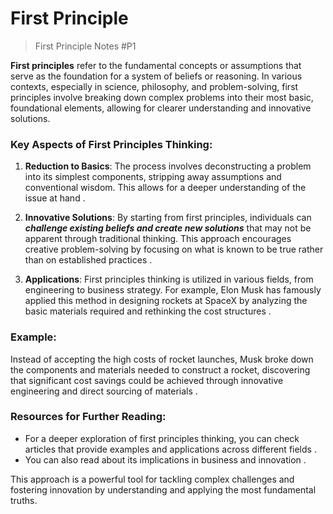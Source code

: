 # First Principle 

> First Principle Notes #P1

**First principles** refer to the fundamental concepts or assumptions that serve as the foundation for a system of beliefs or reasoning. In various contexts, especially in science, philosophy, and problem-solving, first principles involve breaking down complex problems into their most basic, foundational elements, allowing for clearer understanding and innovative solutions.

### Key Aspects of First Principles Thinking:

1. **Reduction to Basics**: The process involves deconstructing a problem into its simplest components, stripping away assumptions and conventional wisdom. This allows for a deeper understanding of the issue at hand  .

2. **Innovative Solutions**: By starting from first principles, individuals can ***challenge existing beliefs and create new solutions*** that may not be apparent through traditional thinking. This approach encourages creative problem-solving by focusing on what is known to be true rather than on established practices  .

3. **Applications**: First principles thinking is utilized in various fields, from engineering to business strategy. For example, Elon Musk has famously applied this method in designing rockets at SpaceX by analyzing the basic materials required and rethinking the cost structures  .

### Example:
Instead of accepting the high costs of rocket launches, Musk broke down the components and materials needed to construct a rocket, discovering that significant cost savings could be achieved through innovative engineering and direct sourcing of materials  .

### Resources for Further Reading:
- For a deeper exploration of first principles thinking, you can check articles that provide examples and applications across different fields  .
- You can also read about its implications in business and innovation  .

This approach is a powerful tool for tackling complex challenges and fostering innovation by understanding and applying the most fundamental truths.